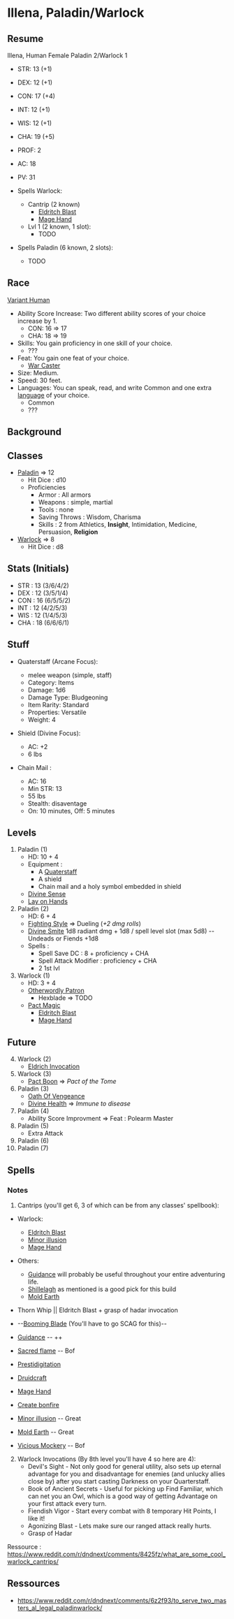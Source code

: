 # Illena, Paladin/Warlock

## Resume

Illena, Human Female Paladin 2/Warlock 1

* STR: 13 (+1)
* DEX: 12 (+1)
* CON: 17 (+4)
* INT: 12 (+1)
* WIS: 12 (+1)
* CHA: 19 (+5)
* PROF: 2


* AC: 18


* PV: 31

* Spells Warlock:
    * Cantrip (2 known)
        * [Eldritch Blast](http://dnd5e.wikia.com/wiki/Eldritch_Blast)
        * [Mage Hand](http://dnd5e.wikia.com/wiki/Mage_Hand)
    * Lvl 1 (2 known, 1 slot):
        * TODO

* Spells Paladin (6 known, 2 slots):
    * TODO

## Race 

[Variant Human](http://http://dnd5e.wikia.com/wiki/Human)

* Ability Score Increase: Two different ability scores of your choice increase by 1.
    * CON: 16 => 17
    * CHA: 18 => 19
* Skills: You gain proficiency in one skill of your choice.
    * ???
* Feat: You gain one feat of your choice.
    * [War Caster](http://dnd5e.wikia.com/wiki/Feats)
* Size: Medium.
* Speed: 30 feet.
* Languages: You can speak, read, and write Common and one extra [language](http://dnd5e.wikia.com/wiki/Languages) of your choice.
    * Common
    * ???

## Background

## Classes

* [Paladin](http://dnd5e.wikia.com/wiki/Paladin) => 12
    * Hit Dice : d10
    * Proficiencies
        * Armor : All armors
        * Weapons : simple, martial
        * Tools : none
        * Saving Throws : Wisdom, Charisma
        * Skills : 2 from Athletics, **Insight**, Intimidation, Medicine, Persuasion, **Religion**
* [Warlock](http://dnd5e.wikia.com/wiki/Warlock) => 8
    * Hit Dice : d8

## Stats (Initials)

* STR : 13 (3/6/4/2)
* DEX : 12 (3/5/1/4)
* CON : 16 (6/5/5/2)
* INT : 12 (4/2/5/3)
* WIS : 12 (1/4/5/3)
* CHA : 18 (6/6/6/1)

## Stuff

* Quaterstaff (Arcane Focus):
    * melee weapon (simple, staff)
    * Category: Items
    * Damage: 1d6
    * Damage Type: Bludgeoning
    * Item Rarity: Standard
    * Properties: Versatile
    * Weight: 4

* Shield (Divine Focus):
    * AC: +2
    * 6 lbs

* Chain Mail :
    * AC: 16
    * Min STR: 13
    * 55 lbs
    * Stealth: disaventage
    * On: 10 minutes, Off: 5 minutes

## Levels

1. Paladin (1)
    * HD: 10 + 4
    * Equipment :
        * A [Quaterstaff](https://roll20.net/compendium/dnd5e/Items:Quarterstaff/#h-Quarterstaff)
        * A shield
        * Chain mail and a holy symbol embedded in shield
    * [Divine Sense](http://dnd5e.wikia.com/wiki/Paladin#Divine_Sense)
    * [Lay on Hands](http://dnd5e.wikia.com/wiki/Paladin#Lay_on_Hands)
2. Paladin (2)
    * HD: 6 + 4
    * [Fighting Style](http://dnd5e.wikia.com/wiki/Paladin#Fighting_Style) => Dueling (*+2 dmg rolls*)
    * [Divine Smite](http://dnd5e.wikia.com/wiki/Paladin#Divine_Smite) 1d8 radiant dmg + 1d8 / spell level slot (max 5d8) -- Undeads or Fiends +1d8
    * Spells : 
        * Spell Save DC : 8 + proficiency + CHA
        * Spell Attack Modifier : proficiency + CHA
        * 2 1st lvl
3. Warlock (1)
    * HD: 3 + 4
    * [Otherwordly Patron](http://dnd5e.wikia.com/wiki/Warlock#Otherworldly_Patron)
        * Hexblade => TODO
    * [Pact Magic](http://dnd5e.wikia.com/wiki/Warlock#Pact_Magic)
        * [Eldritch Blast](http://dnd5e.wikia.com/wiki/Eldritch_Blast)
        * [Mage Hand](http://dnd5e.wikia.com/wiki/Mage_Hand)

## Future

4. Warlock (2)
    * [Eldrich Invocation](http://dnd5e.wikia.com/wiki/Warlock#Eldritch_Invocations)
5. Warlock (3)
    * [Pact Boon](http://dnd5e.wikia.com/wiki/Warlock#Pact_Boon) => *Pact of the Tome*
6. Paladin (3)
    * [Oath Of Vengeance](http://dnd5e.wikia.com/wiki/Paladin#Oath_of_Vengeance)
    * [Divine Health](http://dnd5e.wikia.com/wiki/Paladin#Divine_Health) => *Immune to disease*
7. Paladin (4)
    * Ability Score Improvment => Feat : Polearm Master
8. Paladin (5)
    * Extra Attack
9. Paladin (6)
10. Paladin (7)

## Spells 

### Notes

1. Cantrips (you'll get 6, 3 of which can be from any classes' spellbook):
* Warlock: 
    * [Eldritch Blast](http://dnd5e.wikia.com/wiki/Eldritch_Blast)
    * [Minor illusion](http://dnd5e.wikia.com/wiki/Minor_Illusion)
    * [Mage Hand](http://dnd5e.wikia.com/wiki/Mage_Hand)

* Others: 
    * [Guidance](http://dnd5e.wikia.com/wiki/Guidance) will probably be useful throughout your entire adventuring life. 
    * [Shillelagh](http://dnd5e.wikia.com/wiki/Shillelagh) as mentioned is a good pick for this build 
    * [Mold Earth](http://dnd5e.wikia.com/wiki/Mold_Earth)



* Thorn Whip || Eldritch Blast + grasp of hadar invocation
* --[Booming Blade](http://dnd5e.wikia.com/wiki/Booming_Blade) (You'll have to go SCAG for this)--
* [Guidance](http://dnd5e.wikia.com/wiki/Guidance) -- ++
* [Sacred flame](http://dnd5e.wikia.com/wiki/Sacred_Flame) -- Bof
* [Prestidigitation](http://dnd5e.wikia.com/wiki/Prestidigitation)
* [Druidcraft](http://dnd5e.wikia.com/wiki/Druidcraft)
* [Mage Hand](http://dnd5e.wikia.com/wiki/Mage_Hand)
* [Create bonfire](http://dnd5e.wikia.com/wiki/Create_Bonfire)
* [Minor illusion](http://dnd5e.wikia.com/wiki/Minor_Illusion) -- Great
* [Mold Earth](http://dnd5e.wikia.com/wiki/Mold_Earth) -- Great
* [Vicious Mockery](http://dnd5e.wikia.com/wiki/Vicious_Mockery) -- Bof

2. Warlock Invocations (By 8th level you'll have 4 so here are 4):
    * Devil's Sight - Not only good for general utility, also sets up eternal advantage for you and disadvantage for enemies (and unlucky allies close by) after you start casting Darkness on your Quarterstaff. 
    * Book of Ancient Secrets - Useful for picking up Find Familiar, which can net you an Owl, which is a good way of getting Advantage on your first attack every turn. 
    * Fiendish Vigor - Start every combat with 8 temporary Hit Points, I like it! 
    * Agonizing Blast - Lets make sure our ranged attack really hurts.
    * Grasp of Hadar

Ressource : https://www.reddit.com/r/dndnext/comments/8425fz/what_are_some_cool_warlock_cantrips/

## Ressources

* https://www.reddit.com/r/dndnext/comments/6z2f93/to_serve_two_masters_al_legal_paladinwarlock/